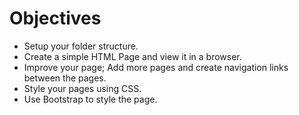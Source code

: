 # Objectives

- Setup your folder structure.
- Create a simple HTML Page and view it in a browser.
- Improve your page; Add more pages and create navigation links between the pages.
- Style your pages using CSS.
- Use Bootstrap to style the page.